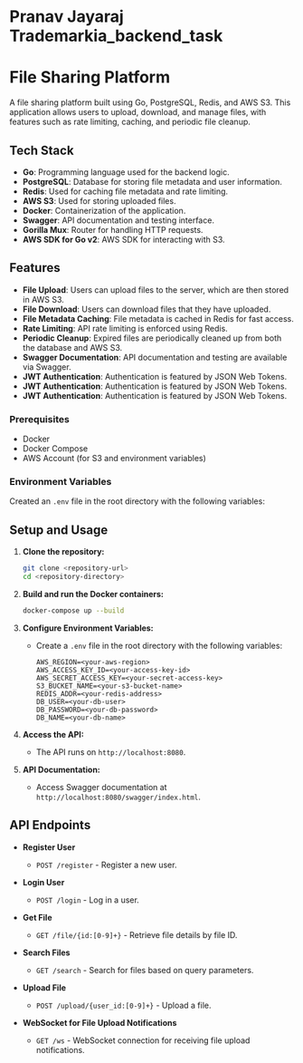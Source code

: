 # Pranav Jayaraj Trademarkia_backend_task
# File Sharing Platform

A file sharing platform built using Go, PostgreSQL, Redis, and AWS S3. This application allows users to upload, download, and manage files, with features such as rate limiting, caching, and periodic file cleanup.

## Tech Stack

- **Go**: Programming language used for the backend logic.
- **PostgreSQL**: Database for storing file metadata and user information.
- **Redis**: Used for caching file metadata and rate limiting.
- **AWS S3**: Used for storing uploaded files.
- **Docker**: Containerization of the application.
- **Swagger**: API documentation and testing interface.
- **Gorilla Mux**: Router for handling HTTP requests.
- **AWS SDK for Go v2**: AWS SDK for interacting with S3.

## Features

- **File Upload**: Users can upload files to the server, which are then stored in AWS S3.
- **File Download**: Users can download files that they have uploaded.
- **File Metadata Caching**: File metadata is cached in Redis for fast access.
- **Rate Limiting**: API rate limiting is enforced using Redis.
- **Periodic Cleanup**: Expired files are periodically cleaned up from both the database and AWS S3.
- **Swagger Documentation**: API documentation and testing are available via Swagger.
- **JWT Authentication**: Authentication is featured by JSON Web Tokens.
- **JWT Authentication**: Authentication is featured by JSON Web Tokens.
- **JWT Authentication**: Authentication is featured by JSON Web Tokens.


### Prerequisites

- Docker
- Docker Compose
- AWS Account (for S3 and environment variables)

### Environment Variables

Created an `.env` file in the root directory with the following variables:


## Setup and Usage

1. **Clone the repository:**
    ```bash
    git clone <repository-url>
    cd <repository-directory>
    ```

2. **Build and run the Docker containers:**
    ```bash
    docker-compose up --build
    ```

3. **Configure Environment Variables:**
   - Create a `.env` file in the root directory with the following variables:
     ```env
     AWS_REGION=<your-aws-region>
     AWS_ACCESS_KEY_ID=<your-access-key-id>
     AWS_SECRET_ACCESS_KEY=<your-secret-access-key>
     S3_BUCKET_NAME=<your-s3-bucket-name>
     REDIS_ADDR=<your-redis-address>
     DB_USER=<your-db-user>
     DB_PASSWORD=<your-db-password>
     DB_NAME=<your-db-name>
     ```

4. **Access the API:**
   - The API runs on `http://localhost:8080`.

5. **API Documentation:**
   - Access Swagger documentation at `http://localhost:8080/swagger/index.html`.


## API Endpoints

- **Register User**
  - `POST /register` - Register a new user.

- **Login User**
  - `POST /login` - Log in a user.

- **Get File**
  - `GET /file/{id:[0-9]+}` - Retrieve file details by file ID.

- **Search Files**
  - `GET /search` - Search for files based on query parameters.

- **Upload File**
  - `POST /upload/{user_id:[0-9]+}` - Upload a file.

- **WebSocket for File Upload Notifications**
  - `GET /ws` - WebSocket connection for receiving file upload notifications.

